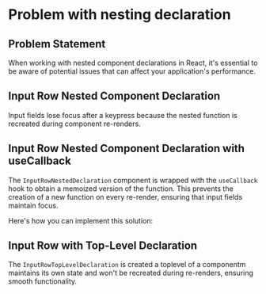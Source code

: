 # Problem with nesting declaration

## Problem Statement

When working with nested component declarations in React, it's essential to be aware of potential issues that can affect your application's performance.

## Input Row Nested Component Declaration

Input fields lose focus after a keypress because the nested function is recreated during component re-renders.

## Input Row Nested Component Declaration with useCallback

The `InputRowNestedDeclaration` component is wrapped with the `useCallback` hook to obtain a memoized version of the function. This prevents the creation of a new function on every re-render, ensuring that input fields maintain focus.

Here's how you can implement this solution:

## Input Row with Top-Level Declaration

The `InputRowTopLevelDeclaration` is created a toplevel of a componentm maintains its own state and won't be recreated during re-renders, ensuring smooth functionality.
